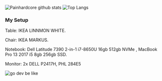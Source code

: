 ![Painhardcore github stats](https://github-readme-stats.vercel.app/api?username=painhardcore&count_private=true&theme=buefy)
![Top Langs](https://github-readme-stats.vercel.app/api/top-langs/?username=painhardcore&hide=javascript,html,css&theme=buefy)
### My Setup

Table: IKEA LINNMON WHITE.

Chair: IKEA MARKUS. 

Notebook: Dell Latitude 7390 2-in-1 i7-8650U 16gb 512gb NVMe , MacBook Pro 13 2017 i5 8gb 256gb SSD.

Monitor: 2x DELL P2417H, PHL 284E5


![go dev be like](https://images2.imgbox.com/7e/82/MZxaw9vO_o.jpg)

<!--
**painhardcore/painhardcore** is a ✨ _special_ ✨ repository because its `README.md` (this file) appears on your GitHub profile.

Here are some ideas to get you started:

- 🔭 I’m currently working on ...
- 🌱 I’m currently learning ...
- 👯 I’m looking to collaborate on ...
- 🤔 I’m looking for help with ...
- 💬 Ask me about ...
- 📫 How to reach me: ...
- 😄 Pronouns: ...
- ⚡ Fun fact: ...
-->
